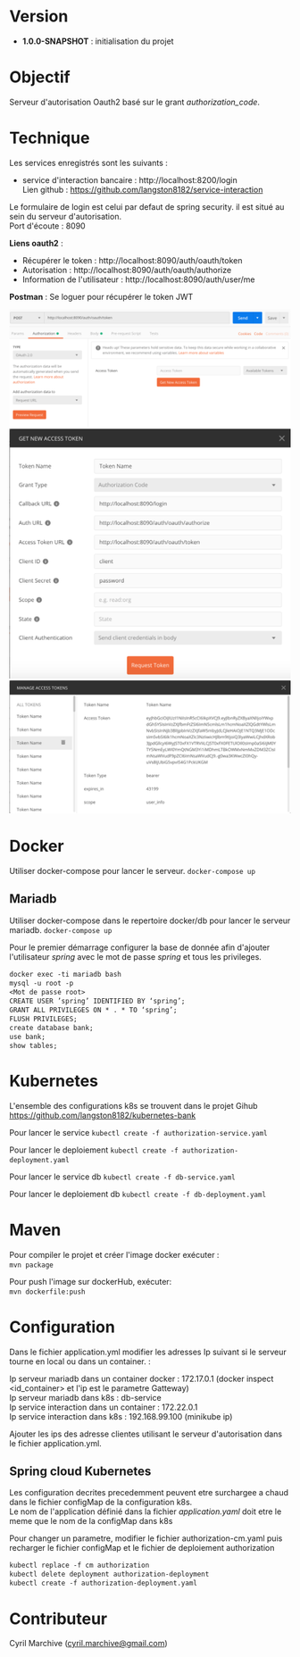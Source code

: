 # Version

- **1.0.0-SNAPSHOT** : initialisation du projet

# Objectif

Serveur d'autorisation Oauth2 basé sur le grant _authorization_code_.

# Technique

Les services enregistrés sont les suivants :
- service d'interaction bancaire : http://localhost:8200/login
\
Lien github : https://github.com/langston8182/service-interaction

Le formulaire de login est celui par defaut de spring security. il est situé au sein du serveur d'autorisation. 
\
Port d'écoute : 8090

**Liens oauth2** :
- Récupérer le token : http://localhost:8090/auth/oauth/token
- Autorisation : http://localhost:8090/auth/oauth/authorize
- Information de l'utilisateur : http://localhost:8090/auth/user/me

**Postman** :
Se loguer pour récupérer le token JWT

![postman](images/postman.png)
\
![postman](images/postman2.png)
\
![postman](images/postman3.png)

# Docker

Utiliser docker-compose pour lancer le serveur.
`docker-compose up`

## Mariadb

Utiliser docker-compose dans le repertoire docker/db pour lancer le serveur mariadb.
`docker-compose up`

Pour le premier démarrage configurer la base de donnée afin d'ajouter l'utilisateur _spring_ avec le mot de passe _spring_ et tous les privileges.
```
docker exec -ti mariadb bash
mysql -u root -p
<Mot de passe root>
CREATE USER ’spring’ IDENTIFIED BY ‘spring’;
GRANT ALL PRIVILEGES ON * . * TO ‘spring’;
FLUSH PRIVILEGES;
create database bank;
use bank;
show tables;
```

# Kubernetes
L'ensemble des configurations k8s se trouvent dans le projet Gihub\
https://github.com/langston8182/kubernetes-bank

Pour lancer le service
`kubectl create -f authorization-service.yaml`

Pour lancer le deploiement
`kubectl create -f authorization-deployment.yaml`

Pour lancer le service db
`kubectl create -f db-service.yaml`

Pour lancer le deploiement db
`kubectl create -f db-deployment.yaml`

# Maven

Pour compiler le projet et créer l'image docker exécuter :
\
`mvn package`

Pour push l'image sur dockerHub, exécuter:
\
`mvn dockerfile:push`

# Configuration

Dans le fichier application.yml modifier les adresses Ip suivant si le serveur tourne en local ou dans un container. :

Ip serveur mariadb dans un container docker : 172.17.0.1 (docker inspect <id_container> et l'ip est le parametre Gatteway)
\
Ip serveur mariadb dans k8s : db-service
\
Ip service interaction dans un container : 172.22.0.1
\
Ip service interaction dans k8s : 192.168.99.100 (minikube ip)

Ajouter les ips des adresse clientes utilisant le serveur d'autorisation dans le fichier application.yml.

## Spring cloud Kubernetes

Les configuration decrites precedemment peuvent etre surchargee a chaud dans le fichier configMap de la configuration k8s.
\
Le nom de l'application définié dans la fichier _application.yaml_ doit etre le meme que le nom de la configMap dans k8s

Pour changer un parametre, modifier le fichier authorization-cm.yaml puis recharger le fichier configMap et le fichier de deploiement authorization
```
kubectl replace -f cm authorization
kubectl delete deployment authorization-deployment
kubectl create -f authorization-deployment.yaml
```

# Contributeur

Cyril Marchive (cyril.marchive@gmail.com)
